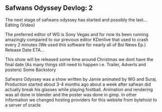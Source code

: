 ## Safwans Odyssey Devlog: 2



The next stage of safwans odyssey has started and possibly the last…
Editing (Video)

The preferred editor of WG is Sony Vegas and for now its been running amazingly compared to our previous editor KDenlive that used to crash every 2 minutes (We used this software for nearly all of Boi News Ep.)
Release Date ETA…

This show will be released some time around Christmas we dont have the final date (As many things still need to happen i.e. Trailer, Adverts and posters)
Some Backstory

Safwans Odyssey was a show written by Jamie animated by WG and Suraj. Production started about 3-4 months ago about a week after safwan did actually break his glasses while playing football. Animation and rendering was all done in blender and the poster was done in gimp. In other information we changed hosting providers for this website from bytehost to a server of oracle
